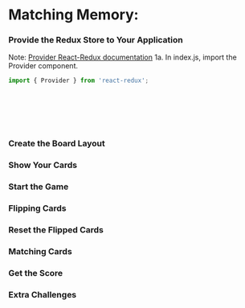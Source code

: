 # Matching Memory:

### Provide the Redux Store to Your Application

Note: [Provider React-Redux documentation](https://react-redux.js.org/api/provider)
1a. In index.js, import the Provider component.
```javascript
import { Provider } from 'react-redux';
```

```javascript
```

```javascript
```

```javascript
```

```javascript
```

```javascript
```

```javascript
```

### Create the Board Layout

### Show Your Cards

### Start the Game

### Flipping Cards

### Reset the Flipped Cards

### Matching Cards
### Get the Score
### Extra Challenges

```javascript
```

```javascript
```

```javascript
```

```javascript
```

```javascript
```

```javascript
```

```javascript
```